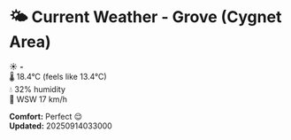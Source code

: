 # 🌤️ Current Weather - Grove (Cygnet Area)

☀️ **-**  
🌡️ 18.4°C (feels like 13.4°C)  
💧 32% humidity  
💨 WSW 17 km/h  

**Comfort:** Perfect 😌  
**Updated:** 20250914033000
